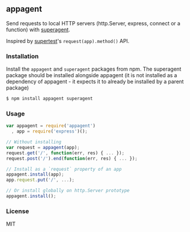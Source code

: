 ## appagent

Send requests to local HTTP servers (http.Server, express, connect or a function) with
[superagent](http://visionmedia.github.io/superagent/).

Inspired by [supertest](https://github.com/visionmedia/supertest)'s
`request(app).method()` API.

### Installation

Install the `appagent` and `superagent` packages from npm.
The superagent package should be installed alongside appagent
(it is not installed as a dependency of appagent - it expects it to
already be installed by a parent package)


```bash
$ npm install appagent superagent
```

### Usage

```js
var appagent = require('appagent')
  , app = require('express')();

// Without installing
var request = appagent(app);
request.get('/', function(err, res) { ... });
request.post('/').end(function(err, res) { ... });

// Install as a `request` property of an app
appagent.install(app);
app.request.put('/', ...);

// Or install globally on http.Server prototype
appagent.install();
```

### License
MIT

